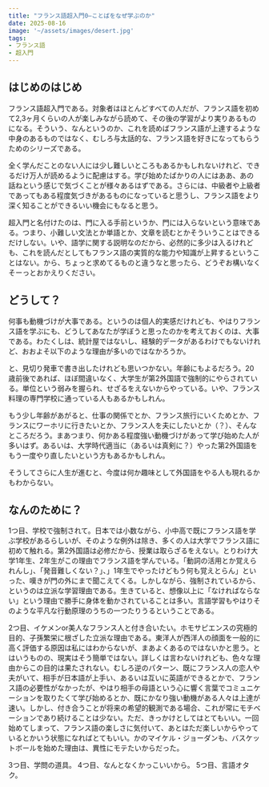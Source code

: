 ```yaml
--- 
title: "フランス語超入門0―ことばをなぜ学ぶのか" 
date: 2025-08-16 
image: '~/assets/images/desert.jpg'
tags:
- フランス語
- 超入門
---
```

## はじめのはじめ

フランス語超入門である。対象者はほとんどすべての人だが、フランス語を初めて2,3ヶ月くらいの人が楽しみながら読めて、その後の学習がより実りあるものになる。そういう、なんというのか、これを読めばフランス語が上達するような中身のあるものではなく、むしろ与太話的な、フランス語を好きになってもらうためのシリーズである。

全く学んだことのない人には少し難しいところもあるかもしれないけれど、できるだけ万人が読めるように配慮はする。学び始めたばかりの人にはああ、あの話ねという感じで気づくことが様々あるはずである。さらには、中級者や上級者であってもある程度気づきがあるものになっていると思うし、フランス語をより深く知ることができるいい機会にもなると思う。

超入門と名付けたのは、門に入る手前というか、門には入らないという意味である。つまり、小難しい文法とか単語とか、文章を読むとかそういうことはできるだけしない。いや、語学に関する説明なのだから、必然的に多少は入るけれども、これを読んだとしてもフランス語の実質的な能力や知識が上昇するということはない。から、ちょっと求めてるものと違うなと思ったら、どうぞお構いなくそーっとおかえりください。

## どうして？

何事も動機づけが大事である。というのは個人的実感だけれども、やはりフランス語を学ぶにも、どうしてあなたが学ぼうと思ったのかを考えておくのは、大事である。わたくしは、統計屋ではないし、経験的データがあるわけでもないけれど、おおよそ以下のような理由が多いのではなかろうか。

と、見切り発車で書き出したけれども思いつかない。年齢にもよるだろう。20歳前後であれば、ほぼ間違いなく、大学生が第2外国語で強制的にやらされている。単位という弱みを握られ、せざるをえないからやっている。いや、フランス料理の専門学校に通っている人もあるかもしれん。

もう少し年齢があがると、仕事の関係でとか、フランス旅行にいくためとか、フランスにワーホリに行きたいとか、フランス人を夫にしたいとか（？）、そんなところだろう。まあつまり、何かある程度強い動機づけがあって学び始めた人が多いはず。あるいは、大学時代適当に（あるいは真剣に？）やった第2外国語をもう一度やり直したいという方もあるかもしれん。

そうしてさらに人生が進むと、今度は何か趣味として外国語をやる人も現れるかもわからない。

## なんのために？

1つ目、学校で強制されて。日本では小数ながら、小中高で既にフランス語を学ぶ学校があるらしいが、そのような例外は除き、多くの人は大学でフランス語に初めて触れる。第2外国語は必修だから、授業は取らざるをえない。とりわけ大学1年生、2年生がこの理由でフランス語を学んでいる。「動詞の活用とか覚えられんし」、「発音難しくない？」、」1年生でやったけどもう何も覚えとらん」といった、嘆きが門の外にまで聞こえてくる。しかしながら、強制されているから、というのは立派な学習理由である。生きていると、想像以上に「なければならない」という理由で勝手に身体を動かされていることは多い。言語学習もやはりそのような平凡な行動原理のうちの一つたりうるということである。

2つ目、イケメンor美人なフランス人と付き合いたい。ホモサピエンスの究極的目的、子孫繁栄に根ざした立派な理由である。東洋人が西洋人の顔面を一般的に高く評価する原因は私にはわからないが、まあよくあるのではないかと思う。とはいうものの、現実はそう簡単ではない。詳しくは言わないけれども、色々な理由からこの目的は果たされない。むしろ逆のパターン、既にフランス人の恋人や夫がいて、相手が日本語が上手い、あるいは互いに英語ができるとかで、フランス語の必要性がなかったが、やはり相手の母語という心に響く言葉でコミュニケーションを取りたくて学び始めるとか、既にかなり強い動機がある人々は上達が速い。しかし、付き合うことが将来の希望的観測である場合、これが常にモチベーションであり続けることは少ない。ただ、きっかけとしてはとてもいい。一回始めてしまって、フランス語の楽しさに気付いて、あとはただ楽しいからやっているとかいう状態になればとてもいい。かのマイケル・ジョーダンも、バスケットボールを始めた理由は、異性にモテたいからだった。

3つ目、学問の道具。
4つ目、なんとなくかっこいいから。
5つ目、言語オタク。


[^1]: 
